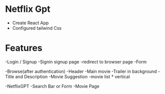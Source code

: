 # Netflix Gpt

- Create React App
- Configured tailwind Css

# Features

-Login / Signup
-Signin signup page
-redirect to browser page
-Form  

-Browse(after authentication)
-Header
-Main movie
-Trailer in background
-Title and Description
-Movie Suggestion
-movie list \* vertical

-NetflixGPT
-Search Bar or Form
-Movie Page
